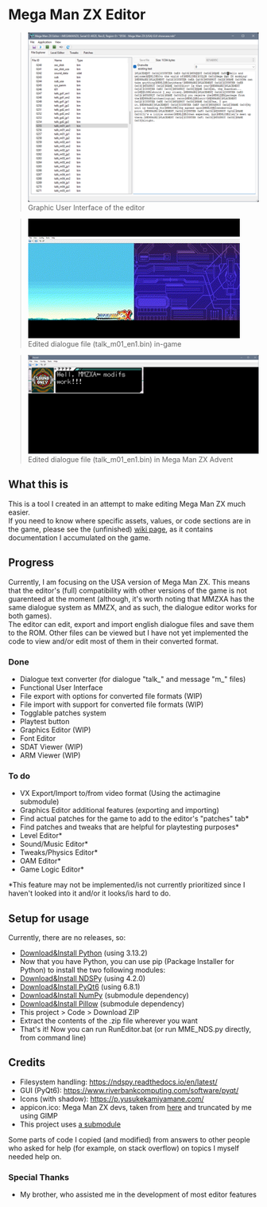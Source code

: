 # Mega Man ZX Editor
> <img src="https://github.com/AlaryVanEeckhout/Mega_Man_ZX_Editor/blob/main/GitHub-page-content/Showcase-GUI.png" /><br>Graphic User Interface of the editor

> <img src="https://github.com/AlaryVanEeckhout/Mega_Man_ZX_Editor/blob/main/GitHub-page-content/Showcase-Dialogue.gif" /><br>Edited dialogue file (talk_m01_en1.bin) in-game

> <img src="https://github.com/AlaryVanEeckhout/Mega_Man_ZX_Editor/blob/main/GitHub-page-content/Showcase-Dialogue-ZXA.png" /><br>Edited dialogue file (talk_m01_en1.bin) in Mega Man ZX Advent
## What this is
This is a tool I created in an attempt to make editing Mega Man ZX much easier.<br>
If you need to know where specific assets, values, or code sections are in the game, please see the (unfinished) [wiki page](https://github.com/AlaryVanEeckhout/Mega_Man_ZX_Editor/wiki), as it contains documentation I accumulated on the game.
## Progress
Currently, I am focusing on the USA version of Mega Man ZX. This means that the editor's (full) compatibility with other versions of the game is not guarenteed at the moment (although, it's worth noting that MMZXA has the same dialogue system as MMZX, and as such, the dialogue editor works for both games).<br>
The editor can edit, export and import english dialogue files and save them to the ROM. Other files can be viewed but I have not yet implemented the code to view and/or edit most of them in their converted format.
### Done
- Dialogue text converter (for dialogue "talk_" and message "m_" files)
- Functional User Interface
- File export with options for converted file formats (WIP)
- File import with support for converted file formats (WIP)
- Togglable patches system
- Playtest button
- Graphics Editor (WIP)
- Font Editor
- SDAT Viewer (WIP)
- ARM Viewer (WIP)
### To do
- VX Export/Import to/from video format (Using the actimagine submodule)
- Graphics Editor additional features (exporting and importing)
- Find actual patches for the game to add to the editor's "patches" tab*
- Find patches and tweaks that are helpful for playtesting purposes*
- Level Editor*
- Sound/Music Editor*
- Tweaks/Physics Editor*
- OAM Editor*
- Game Logic Editor*
<!---
- 3D Model Viewer and Exporter/Importer*
- In-game Cutscene Editor*
-->

*This feature may not be implemented/is not currently prioritized since I haven't looked into it and/or it looks/is hard to do. 
## Setup for usage
Currently, there are no releases, so:
- [Download&Install Python](https://www.python.org/downloads/) (using 3.13.2) <!--- Python 3.10.11 or lower will cause crashes -->
- Now that you have Python, you can use pip (Package Installer for Python) to install the two following modules:
- [Download&Install NDSPy](https://pypi.org/project/ndspy/) (using 4.2.0)
- [Download&Install PyQt6](https://pypi.org/project/PyQt6/) (using 6.8.1)
- [Download&Install NumPy](https://pypi.org/project/numpy/) (submodule dependency)
- [Download&Install Pillow](https://pypi.org/project/Pillow/) (submodule dependency)
- This project > Code > Download ZIP
- Extract the contents of the .zip file wherever you want
- That's it! Now you can run RunEditor.bat (or run MME_NDS.py directly, from command line)
## Credits
- Filesystem handling: https://ndspy.readthedocs.io/en/latest/
- GUI (PyQt6): https://www.riverbankcomputing.com/software/pyqt/
- Icons (with shadow): https://p.yusukekamiyamane.com/
- appicon.ico: Mega Man ZX devs, taken from [here](https://www.spriters-resource.com/ds_dsi/megamanzx/sheet/180723/) and truncated by me using GIMP
- This project uses [a submodule](https://github.com/CharlesVanEeckhout/actimagine)

Some parts of code I copied (and modified) from answers to other people who asked for help (for example, on stack overflow) on topics I myself needed help on.
### Special Thanks
- My brother, who assisted me in the development of most editor features